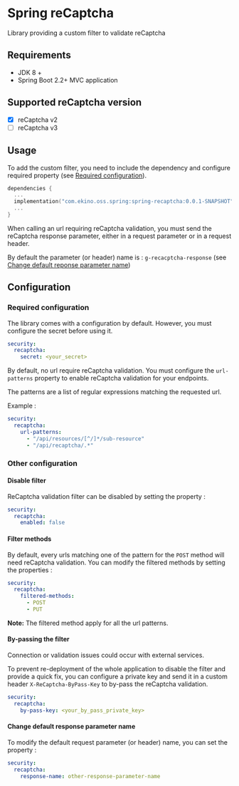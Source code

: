 # Spring reCaptcha

Library providing a custom filter to validate reCaptcha

## Requirements

* JDK 8 +
* Spring Boot 2.2+ MVC application

## Supported reCaptcha version

* [X] reCaptcha v2
* [ ] reCaptcha v3

## Usage 

To add the custom filter, you need to include the dependency and configure required property (see [Required configuration](#required-configuration)).

```kotlin
dependencies {
  ...
  implementation("com.ekino.oss.spring:spring-recaptcha:0.0.1-SNAPSHOT")
  ...
}
```

When calling an url requiring reCaptcha validation, you must send the reCaptcha response parameter, 
either in a request parameter or in a request header.

By default the parameter (or header) name is : `g-recacptcha-response` (see [Change default reponse parameter name](#change-default-response-parameter-name))


## Configuration

### Required configuration

The library comes with a configuration by default.
However, you must configure the secret before using it.

```yaml
security:
  recaptcha:
    secret: <your_secret>
```

By default, no url require reCaptcha validation. 
You must configure the `url-patterns` property to enable reCaptcha validation for your endpoints.
 
The patterns are a list of regular expressions matching the requested url.

Example :
```yaml
security:
  recaptcha:
    url-patterns:
      - "/api/resources/[^/]*/sub-resource"
      - "/api/recaptcha/.*"
```

### Other configuration

#### Disable filter

ReCaptcha validation filter can be disabled by setting the property :

```yaml
security:
  recaptcha:
    enabled: false
``` 

#### Filter methods

By default, every urls matching one of the pattern for the `POST` method will need reCaptcha validation. 
You can modify the filtered methods by setting the properties :

```yaml
security:
  recaptcha:
    filtered-methods:
      - POST
      - PUT
```  

**Note:** The filtered method apply for all the url patterns. 

#### By-passing the filter

Connection or validation issues could occur with external services. 

To prevent re-deployment of the whole application to disable the filter and provide a quick fix, 
you can configure a private key and send it in a custom header `X-ReCaptcha-ByPass-Key` to by-pass the reCaptcha validation.

```yaml
security:
  recaptcha:
    by-pass-key: <your_by_pass_private_key>  
```

#### Change default response parameter name

To modify the default request parameter (or header) name, you can set the property :

```yaml
security:
  recaptcha:
    response-name: other-response-parameter-name
```
